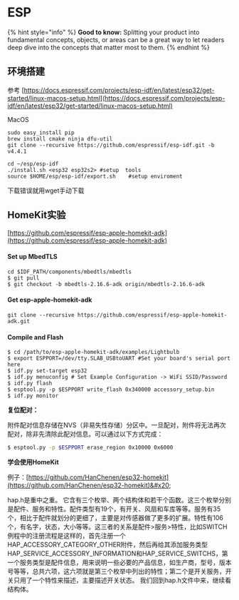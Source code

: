 # ESP

{% hint style="info" %}
**Good to know:** Splitting your product into fundamental concepts, objects, or areas can be a great way to let readers deep dive into the concepts that matter most to them.
{% endhint %}

## 环境搭建

参考 [https://docs.espressif.com/projects/esp-idf/en/latest/esp32/get-started/linux-macos-setup.html](https://docs.espressif.com/projects/esp-idf/en/latest/esp32/get-started/linux-macos-setup.html)



MacOS

```
sudo easy_install pip
brew install cmake ninja dfu-util
git clone --recursive https://github.com/espressif/esp-idf.git -b v4.4.1

cd ~/esp/esp-idf
./install.sh <esp32 esp32s2> #setup  tools
source $HOME/esp/esp-idf/export.sh    #setup enviroment 
```

下载错误就用wget手动下载&#x20;

## HomeKit实验

[https://github.com/espressif/esp-apple-homekit-adk](https://github.com/espressif/esp-apple-homekit-adk)

#### Set up MbedTLS

```
cd $IDF_PATH/components/mbedtls/mbedtls
$ git pull
$ git checkout -b mbedtls-2.16.6-adk origin/mbedtls-2.16.6-adk
```

#### Get esp-apple-homekit-adk

```
git clone --recursive https://github.com/espressif/esp-apple-homekit-adk.git
```

#### Compile and Flash

```
$ cd /path/to/esp-apple-homekit-adk/examples/Lightbulb
$ export ESPPORT=/dev/tty.SLAB_USBtoUART #Set your board's serial port here
$ idf.py set-target esp32
$ idf.py menuconfig # Set Example Configuration -> WiFi SSID/Password
$ idf.py flash
$ esptool.py -p $ESPPORT write_flash 0x340000 accessory_setup.bin
$ idf.py monitor
```

**复位配对：**

附件配对信息存储在NVS（非易失性存储）分区中。一旦配对，附件将无法再次配对，除非先清除此配对信息。可以通过以下方式完成：

```bash
$ esptool.py -p $ESPPORT erase_region 0x10000 0x6000
```

**学会使用HomeKit**

例子：[https://github.com/HanChenen/esp32-homekit](https://github.com/HanChenen/esp32-homekit)&#x20;

hap.h是重中之重。 它含有三个枚举、两个结构体和若干个函数。这三个枚举分别是配件、服务和特性。配件类型有19个，有开关、风扇和车库等等。服务有35个，相比于配件就划分的更细了，主要是对传感器做了更多的扩展。特性有106个，有名字，状态，大小等等。这三者的关系是配件>服务>特性，比如SWITCH例程中的注册流程是这样的，首先注册一个HAP\_ACCESSORY\_CATEGORY\_OTHER附件，然后再给其添加服务类型HAP\_SERVICE\_ACCESSORY\_INFORMATION和HAP\_SERVICE\_SWITCHS，第一个服务类型是配件信息，用来说明一些必要的产品信息，如生产商，型号，版本号等等，总共六项，这六项就是第三个枚举中列出的特性；第二个是开关服务，开关只用了一个特性来描述，主要描述开关状态。 我们回到hap.h文件中来，继续看结构体。&#x20;
